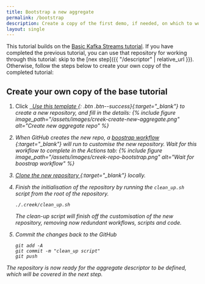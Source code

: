 ```yaml
---
title: Bootstrap a new aggregate
permalink: /bootstrap
description: Create a copy of the first demo, if needed, on which to work
layout: single
---
```


This tutorial builds on the [Basic Kafka Streams tutorial](/basic-kafka-streams-demo/). 
If you have completed the previous tutorial, you can use that repository for working through this tutorial: 
skip to the [nex step]({{ "/descriptor" | relative_url }}).
Otherwise, follow the steps below to create your own copy of the completed tutorial:

## Create your own copy of the base tutorial

1. Click [<i class="fab fa-fw fa-github"/>&nbsp; Use this template ][tempNew]{: .btn .btn--success}{:target="_blank"} to create a new repository,
   and fill in the details:
   {% include figure image_path="/assets/images/creek-create-new-aggregate.png" alt="Create new aggregate repo" %}
 
2. When GitHub creates the new repo, a [boostrap workflow <i class="fas fa-external-link-alt"></i>][bootstrapWorkflow]{:target="_blank"} will run to customise the new repository.
   Wait for this workflow to complete in the _Actions_ tab:
   {% include figure image_path="/assets/images/creek-repo-bootstrap.png" alt="Wait for boostrap workflow" %}

3. [Clone the new repository <i class="fas fa-external-link-alt"></i>][cloneRepo]{:target="_blank"} locally.
4. Finish the initialisation of the repository by running the `clean_up.sh` script from the root of the repository.

   ```
   ./.creek/clean_up.sh
   ```

   The clean-up script will finish off the customisation of the new repository, removing now redundant workflows, 
   scripts and code.

5. Commit the changes back to the GitHub
   ```
   git add -A
   git commit -m "clean_up script"
   git push
   ```

The repository is now ready for the aggregate descriptor to be defined, which will be covered in the next step.

[tempOnGH]: https://github.com/creek-service/basic-kafka-streams-demo
[tempNew]: https://github.com/creek-service/basic-kafka-streams-demo/generate
[bootstrapWorkflow]: https://github.com/creek-service/basic-kafka-streams-demo/blob/main/.github/workflows/bootstrap.yml
[cloneRepo]: https://docs.github.com/en/repositories/creating-and-managing-repositories/cloning-a-repository